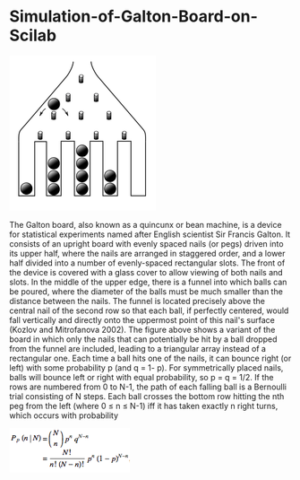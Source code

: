 # Simulation-of-Galton-Board-on-Scilab
   ![	Fig](gb.png)

The Galton board, also known as a quincunx or bean machine, is a device for statistical experiments named after English scientist Sir Francis Galton. It consists of an upright board with evenly spaced nails (or pegs) driven into its upper half, where the nails are arranged in staggered order, and a lower half divided into a number of evenly-spaced rectangular slots. The front of the device is covered with a glass cover to allow viewing of both nails and slots. In the middle of the upper edge, there is a funnel into which balls can be poured, where the diameter of the balls must be much smaller than the distance between the nails. The funnel is located precisely above the central nail of the second row so that each ball, if perfectly centered, would fall vertically and directly onto the uppermost point of this nail's surface (Kozlov and Mitrofanova 2002). The figure above shows a variant of the board in which only the nails that can potentially be hit by a ball dropped from the funnel are included, leading to a triangular array instead of a rectangular one. 
	Each time a ball hits one of the nails, it can bounce right (or left) with some probability p (and q = 1- p). For symmetrically placed nails, balls will bounce left or right with equal probability, so p = q = 1/2. If the rows are numbered from 0 to N-1, the path of each falling ball is a Bernoulli trial consisting of N steps. Each ball crosses the bottom row hitting the nth peg from the left (where 0 ≤ n ≤ N-1) iff it has taken exactly n right turns, which occurs with probability 
                                              
![Fig](bd.png)
                                              
